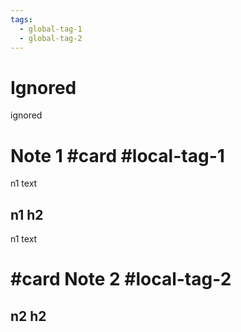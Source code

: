 ```yaml
---
tags:
  - global-tag-1
  - global-tag-2
---
```


# Ignored

ignored

# Note 1 #card #local-tag-1

n1 text

## n1 h2

n1 text

# #card Note 2 #local-tag-2

## n2 h2
